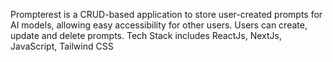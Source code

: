 Prompterest is a CRUD-based application to store user-created prompts for AI models, allowing easy accessibility for other users. 
Users can create, update and delete prompts. 
Tech Stack includes ReactJs, NextJs, JavaScript, Tailwind CSS

